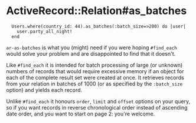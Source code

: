 # ActiveRecord::Relation#as_batches

      Users.where(country_id: 44).as_batches(:batch_size=>200) do |user|
        user.party_all_night!
      end

`ar-as-batches` is what you (might) need if you were hoping `#find_each`
would solve your problem and are disappointed to find that it doesn't.

Like `#find_each` it is intended for batch processing of large (or
unknown) numbers of records that would require excessive memory if an
object for each of the complete result set were created at once.  It
retrieves records from your relation in batches of 1000 (or as
specified by the `:batch_size` option) and yields each record.

Unlike `#find_each` it honours `order`, `limit` and `offset` options
on your query, so if you want records in reverse chronological order
instead of ascending date order, and you want to start on page 2:
you're welcome.

